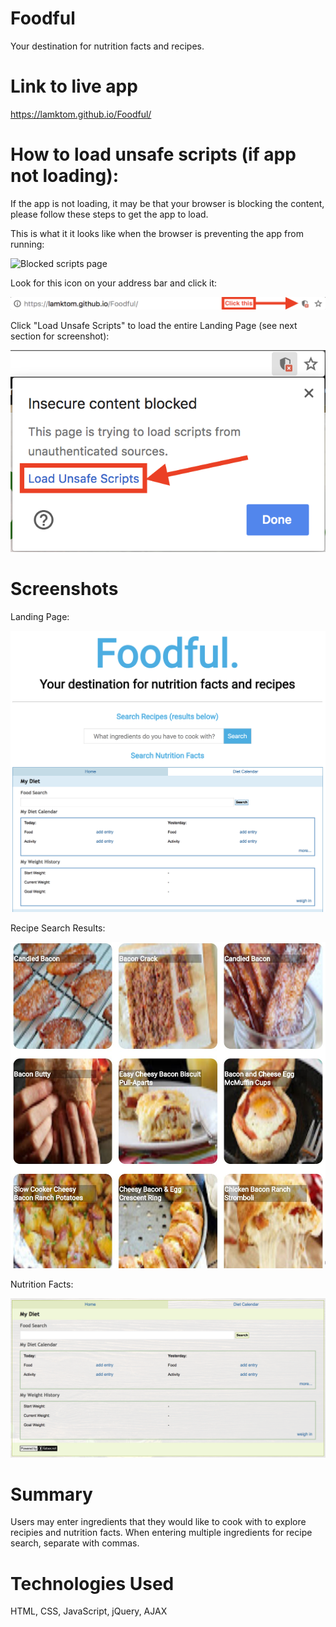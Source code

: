 # Foodful
Your destination for nutrition facts and recipes.

# Link to live app
https://lamktom.github.io/Foodful/

# How to load unsafe scripts (if app not loading):
If the app is not loading, it may be that your browser is blocking the content, please follow these steps to get the app to load. 

This is what it it looks like when the browser is preventing the app from running: 

![Blocked scripts page](Screenshots/foodful-blocked-scipts.JPG)

Look for this icon on your address bar and click it: 

![Address bar icon](Screenshots/foodful-address-bar.JPG)

Click "Load Unsafe Scripts" to load the entire Landing Page (see next section for screenshot): 

![Load Unsafe Scripts](Screenshots/foodful-load-unsafe-scripts.JPG)

# Screenshots
Landing Page: 

![Landing page](Screenshots/foodful-landing-page.JPG)

Recipe Search Results: 

![Recipe results](Screenshots/foodful-recipe-search.JPG)

Nutrition Facts: 

![Nutrition facts](Screenshots/foodful-nutrition-facts.JPG)

# Summary
Users may enter ingredients that they would like to cook with to explore recipies and nutrition facts. When entering multiple ingredients for recipe search, separate with commas.

# Technologies Used 
HTML, CSS, JavaScript, jQuery, AJAX
